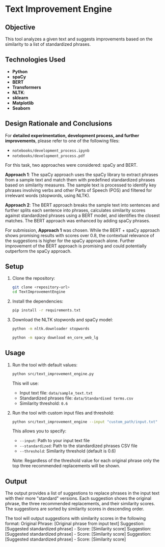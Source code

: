 # Text Improvement Engine

## Objective
This tool analyzes a given text and suggests improvements based on the similarity to a list of standardized phrases.


## Technologies Used

- **Python**
- **spaCy** 
- **BERT**
- **Transformers**
- **NLTK**: 
- **sklearn**
- **Matplotlib**
- **Seaborn**


## Design Rationale and Conclusions 

For **detailed experimentation, development process, and further improvements**, please refer to one of the following files: 
-  `notebooks/development_process.ipynb` 
- `notebooks/development_process.pdf`

For this task, two approaches were considered: spaCy and BERT.

**Approach 1**: The spaCy approach uses the spaCy library to extract phrases from a sample text and match them with predefined standardized phrases based on similarity measures. The sample text is processed to identify key phrases involving verbs and other Parts of Speech (POS) and filtered for irrelevant words (stopwords, using NLTK).

**Approach 2**: The BERT approach breaks the sample text into sentences and further splits each sentence into phrases, calculates similarity scores against standardized phrases using a BERT model, and identifies the closest matches. The BERT approach was enhanced by adding spaCy phrases.

For submission, **Approach 1** was chosen. While the BERT + spaCy approach shows promising results with scores over 0.8, the contextual relevance of the suggestions is higher for the spaCy approach alone. Further improvement of the BERT approach is promising and could potentially outperform the spaCy approach.



## Setup
1. Clone the repository:
    ```bash
    git clone <repository-url>
    cd TextImprovementEngine
    ```

2. Install the dependencies:
    ```bash
    pip install -r requirements.txt
    ```

3. Download the NLTK stopwords and  spaCy model:
	```bash 
	python -m nltk.downloader stopwords
	```
	
    ```bash
    python -m spacy download en_core_web_lg
    ```

## Usage
1. Run the tool with default values:
    ```bash
    python src/text_improvement_engine.py
    ```
    This will use:
    - Input text file: `data/sample_text.txt`
    - Standardized phrases file: `data/Standardised terms.csv`
    - Similarity threshold: `0.6`

2. Run the tool with custom input files and threshold:
    ```bash
    python src/text_improvement_engine --input "custom_path/input.txt" --standardized "custom_path/Standardised_terms.csv" --threshold 0.75
    ```
    This allows you to specify:
    - `--input`: Path to your input text file
    - `--standardized`: Path to the standardized phrases CSV file
    - `--threshold`: Similarity threshold (default is 0.6)
	
	Note: Regardless of the threshold value for each original phrase only the top three recommended replacements will be shown. 

## Output

The output provides a list of suggestions to replace phrases in the input text with their more "standard" versions. Each suggestion shows the original phrase, the three recommended replacements, and their similarity scores. The suggestions are sorted by similarity scores in descending order.

The tool will output suggestions with similarity scores in the following format:
Original Phrase: [Original phrase from input text]
Suggestion: [Suggested standardized phrase] - Score: [Similarity score]
Suggestion: [Suggested standardized phrase] - Score: [Similarity score]
Suggestion: [Suggested standardized phrase] - Score: [Similarity score]

